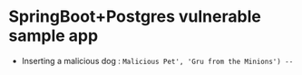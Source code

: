 # SpringBoot+Postgres vulnerable sample app
- Inserting a malicious dog : `Malicious Pet', 'Gru from the Minions') -- `